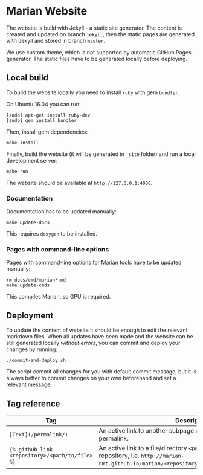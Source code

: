 # Marian Website

The website is build with Jekyll - a static site generator.
The content is created and updated on branch `jekyll`, then the static pages
are generated with Jekyll and stored in branch `master`.

We use custom theme, which is not supported by automatic GitHub Pages
generator. The static files have to be generated locally before deploying.


## Local build

To build the website locally you need to install `ruby` with gem `bundler`.

On Ubuntu 16.04 you can run:

    [sudo] apt-get install ruby-dev
    [sudo] gem install bundler

Then, install gem dependencies:

    make install

Finally, build the website (it will be generated in `_site` folder) and run a
local development server:

    make run

The website should be available at `http://127.0.0.1:4000`.

### Documentation

Documentation has to be updated manually:

    make update-docs

This requires `doxygen` to be installed.

### Pages with command-line options

Pages with command-line options for Marian tools have to be updated manually:

    rm docs/cmd/marian*.md
    make update-cmds

This compiles Marian, so GPU is required.


## Deployment

To update the content of website it should be enough to edit the relevant
markdown files.
When all updates have been made and the website can be still generated locally
*without errors*, you can commit and deploy your changes by running:

    ./commit-and-deploy.sh

The script commit all changes for you with default commit message, but it is
always better to commit changes on your own beforehand and set a relevant
message.


## Tag reference

| Tag | Description |
| --- | --- |
| `[Text](/permalink/)` | An active link to another subpage of the website identified by its permalink. |
| `{% github_link <repository>/<path/to/file> %}` | An active link to a file/directory `<path/to/file>` in the given repository, i.e. `http://marian-nmt.github.io/marian/<repository>/tree/master/<path/to/file>`. |

